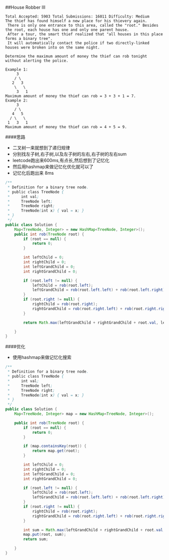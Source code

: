 ##House Robber III

	Total Accepted: 5903 Total Submissions: 16011 Difficulty: Medium
	The thief has found himself a new place for his thievery again.
	 There is only one entrance to this area, called the "root." Besides the root, each house has one and only one parent house.
	 After a tour, the smart thief realized that "all houses in this place forms a binary tree".
	 It will automatically contact the police if two directly-linked houses were broken into on the same night.

	Determine the maximum amount of money the thief can rob tonight without alerting the police.

	Example 1:
	     3
	    / \
	   2   3
	    \   \
	     3   1
	Maximum amount of money the thief can rob = 3 + 3 + 1 = 7.
	Example 2:
	     3
	    / \
	   4   5
	  / \   \
	 1   3   1
	Maximum amount of money the thief can rob = 4 + 5 = 9.

####思路
- 二叉树一来就想到了递归规律
- 分别找左子树,右子树,以及左子树的左右,右子树的左右sum
- leetcode跑出来600ms,有点长,然后想到了记忆化
- 然后用hashmap来做记忆化优化就可以了
- 记忆化后跑出来 8ms

```java
/**
 * Definition for a binary tree node.
 * public class TreeNode {
 *     int val;
 *     TreeNode left;
 *     TreeNode right;
 *     TreeNode(int x) { val = x; }
 * }
 */
public class Solution {
    Map<TreeNode, Integer> = new HashMap<TreeNode, Integer>();
    public int rob(TreeNode root) {
        if (root == null) {
            return 0;
        }

        int leftChild = 0;
        int rightChild = 0;
        int leftGrandChild = 0;
        int rightGrandChild = 0;

        if (root.left != null) {
            leftChild = rob(root.left);
            leftGrandChild = rob(root.left.left) + rob(root.left.right);
        }
        if (root.right != null) {
            rightChild = rob(root.right);
            rightGrandChild = rob(root.right.left) + rob(root.right.right);
        }

        return Math.max(leftGrandChild + rightGrandChild + root.val, leftChild + rightChild);

    }
}
```

####优化
- 使用hashmap来做记忆化搜索

```java
/**
 * Definition for a binary tree node.
 * public class TreeNode {
 *     int val;
 *     TreeNode left;
 *     TreeNode right;
 *     TreeNode(int x) { val = x; }
 * }
 */
public class Solution {
    Map<TreeNode, Integer> map = new HashMap<TreeNode, Integer>();

    public int rob(TreeNode root) {
        if (root == null) {
            return 0;
        }

        if (map.containsKey(root)) {
            return map.get(root);
        }

        int leftChild = 0;
        int rightChild = 0;
        int leftGrandChild = 0;
        int rightGrandChild = 0;

        if (root.left != null) {
            leftChild = rob(root.left);
            leftGrandChild = rob(root.left.left) + rob(root.left.right);
        }
        if (root.right != null) {
            rightChild = rob(root.right);
            rightGrandChild = rob(root.right.left) + rob(root.right.right);
        }

        int sum = Math.max(leftGrandChild + rightGrandChild + root.val, leftChild + rightChild);
        map.put(root, sum);
        return sum;

    }
}
```
